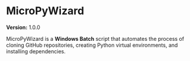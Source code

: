 # MicroPyWizard

**Version:** 1.0.0

MicroPyWizard is a **Windows Batch** script that automates the process of cloning GitHub repositories, creating Python virtual environments, and installing dependencies.
